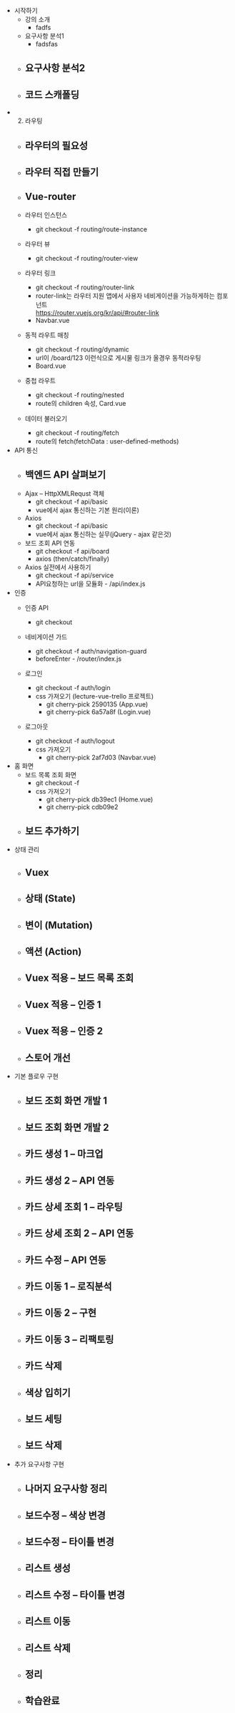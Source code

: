 
- 시작하기
  - 강의 소개
    - fadfs
  - 요구사항 분석1
    - fadsfas
  - 요구사항 분석2
    - 
  - 코드 스캐폴딩
    - 
- 2. 라우팅
  - 라우터의 필요성
    - 
  - 라우터 직접 만들기
    - 
  - Vue-router
    - 
  - 라우터 인스턴스
    - git checkout -f routing/route-instance
  - 라우터 뷰
    - git checkout -f routing/router-view
  - 라우터 링크
    - git checkout -f routing/router-link
    - router-link는 라우터 지원 앱에서 사용자 네비게이션을 가능하게하는 컴포넌트<br>
    https://router.vuejs.org/kr/api/#router-link
    - Navbar.vue
    
  - 동적 라우트 매칭
    - git checkout -f routing/dynamic
    - url이 /board/123 이런식으로 게시물 링크가 올경우 동적라우팅
    - Board.vue
  - 중첩 라우트
    - git checkout -f routing/nested
    - route의 children 속성, Card.vue
  - 데이터 불러오기
    - git checkout -f routing/fetch
    - route의 fetch(fetchData : user-defined-methods)
- API 통신
  - 백엔드 API 살펴보기
    - 
  - Ajax – HttpXMLRequst 객체
    - git checkout -f api/basic
    - vue에서 ajax 통신하는 기본 원리(이론)
  - Axios
    - git checkout -f api/basic
    - vue에서 ajax 통신하는 실무(jQuery - ajax 같은것)
  - 보드 조회 API 연동
    - git checkout -f api/board
    - axios (then/catch/finally)
  - Axios 실전에서 사용하기
    - git checkout -f api/service
    - API요청하는 url을 모듈화 - /api/index.js
- 인증
  - 인증 API
    - git checkout
  - 네비게이션 가드
    - git checkout -f auth/navigation-guard
    - beforeEnter - /router/index.js
  - 로그인
    - git checkout -f auth/login
    - css 가져오기 (lecture-vue-trello 프로젝트)
      - git cherry-pick 2590135         (App.vue)
      - git cherry-pick 6a57a8f         (Login.vue)
      
  - 로그아웃
    - git checkout -f auth/logout
    - css 가져오기
      - git cherry-pick 2af7d03         (Navbar.vue)
- 홈 화면
  - 보드 목록 조회 화면
    - git checkout -f 
    - css 가져오기
      - git cherry-pick db39ec1         (Home.vue)
      - git cherry-pick cdb09e2
  - 보드 추가하기
    - 
- 상태 관리
  - Vuex
    - 
  - 상태 (State)
    - 
  - 변이 (Mutation)
    - 
  - 액션 (Action)
    - 
  - Vuex 적용 – 보드 목록 조회
    - 
  - Vuex 적용 – 인증 1
    - 
  - Vuex 적용 – 인증 2
    - 
  - 스토어 개선
    - 
- 기본 플로우 구현
  - 보드 조회 화면 개발 1
    - 
  - 보드 조회 화면 개발 2
    - 
  - 카드 생성 1 – 마크업
    - 
  - 카드 생성 2 – API 연동
    - 
  - 카드 상세 조회 1 – 라우팅
    - 
  - 카드 상세 조회 2 – API 연동
    - 
  - 카드 수정 – API 연동
    - 
  - 카드 이동 1 – 로직분석
    - 
  - 카드 이동 2 – 구현
    - 
  - 카드 이동 3 – 리팩토링
    - 
  - 카드 삭제
    - 
  - 색상 입히기
    - 
  - 보드 세팅
    - 
  - 보드 삭제
    - 
- 추가 요구사항 구현
  - 나머지 요구사항 정리
    - 
  - 보드수정 – 색상 변경
    - 
  - 보드수정 – 타이틀 변경
    - 
  - 리스트 생성
    - 
  - 리스트 수정 – 타이틀 변경
    - 
  - 리스트 이동
    - 
  - 리스트 삭제
    - 
  - 정리
    - 
  - 학습완료
    - 